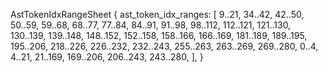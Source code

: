 AstTokenIdxRangeSheet {
    ast_token_idx_ranges: [
        9..21,
        34..42,
        42..50,
        50..59,
        59..68,
        68..77,
        77..84,
        84..91,
        91..98,
        98..112,
        112..121,
        121..130,
        130..139,
        139..148,
        148..152,
        152..158,
        158..166,
        166..169,
        181..189,
        189..195,
        195..206,
        218..226,
        226..232,
        232..243,
        255..263,
        263..269,
        269..280,
        0..4,
        4..21,
        21..169,
        169..206,
        206..243,
        243..280,
    ],
}